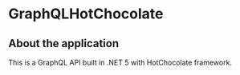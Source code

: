 # GraphQLHotChocolate

## About the application
This is a GraphQL API built in .NET 5 with HotChocolate framework. 
